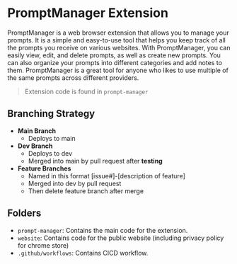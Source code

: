 # PromptManager Extension
PromptManager is a web browser extension that allows you to manage your prompts. It is a simple and easy-to-use tool that helps you keep track of all the prompts you receive on various websites. With PromptManager, you can easily view, edit, and delete prompts, as well as create new prompts. You can also organize your prompts into different categories and add notes to them. PromptManager is a great tool for anyone who likes to use multiple of the same prompts across different providers.

> Extension code is found in `prompt-manager`

## Branching Strategy

- **Main Branch**
  - Deploys to main
- **Dev Branch**
  - Deploys to dev 
  - Merged into main by pull request after **testing**
- **Feature Branches**
  - Named in this format [issue#]-[description of feature]
  - Merged into dev by pull request
  - Then delete feature branch after merge
  

## Folders

- `prompt-manager`: Contains the main code for the extension.
- `website`: Contains code for the public website (including privacy policy for chrome store)
- `.github/workflows`: Contains CICD workflow.

